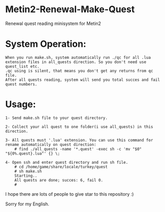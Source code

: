 # Metin2-Renewal-Make-Quest
Renewal quest reading minisystem for Metin2

# System Operation:
	When you run make.sh, system automatically run ./qc for all .lua extension files in all_quests direction. So you don't need use quest_list etc.
	.qc using is silent, that means you don't get any returns from qc file.
	After all quests reading, system will send you total succes and fail quest numbers.

# Usage:


	1- Send make.sh file to your quest directory.
	
	2- Collect your all quest to one folder(i use all_quests) in this direction.
	
	3- All quests must '.lua' extension. You can use this command for rename automatically on quest direction:
		# find ./all_quests -name '*.quest' -exec sh -c 'mv "$0" "${0%.quest}.lua"' {} \;

	4- Open ssh and enter quest directory and run sh file.
		# cd /home/game/share/locale/turkey/quest
		# sh make.sh
		Starting..
		All quests are done; succes: 6, fail 0.
		# 

I hope there are lots of people to give star to this repository :)

Sorry for my English.

